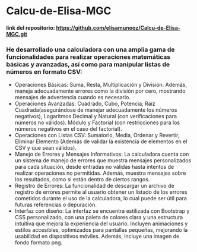 # Calcu-de-Elisa-MGC
#### link del repositorio: https://github.com/elisamunooz/Calcu-de-Elisa-MGC.git 
### He desarrollado una calculadora con una amplia gama de funcionalidades para realizar operaciones matemáticas básicas y avanzadas, así como para manipular listas de números en formato CSV:
- Operaciones Básicas: Suma, Resta, Multiplicación y División. Además, maneja adecuadamente errores como la división por cero, mostrando mensajes de advertencia cuando es necesario.
- Operaciones Avanzadas: Cuadrado, Cubo, Potencia, Raíz Cuadrada(asegurándose de manejar adecuadamente los números negativos), Logaritmos Decimal y Natural (con verificaciones para números no válidos). Módulo y Factorial (con restricciones para los números negativos en el caso del factorial).
- Operaciones con Listas CSV: Sumatorio, Media, Ordenar y Revertir, Eliminar Elemento (Además de validar la existencia de elementos en el CSV y que sean válidos).
- Manejo de Errores y Mensajes Informativos: La calculadora cuenta con un sistema de manejo de errores que muestra mensajes personalizados para cada situación, desde entradas no válidas hasta intentos de realizar operaciones no permitidas. Además, muestra mensajes sobre los resultados, como si están dentro de ciertos rangos.
- Registro de Errores: La funcionalidad de descargar un archivo de registro de errores permite al usuario obtener un listado de los errores cometidos durante el uso de la calculadora, lo cual puede ser útil para futuras referencias o depuración.
- Interfaz con diseño: La interfaz se encuentra estilizada con Bootstrap y CSS personalizado, con una paleta de colores clara y una estructura intuitiva que mejora la experiencia del usuario. Incluyen animaciones y estilos accesibles, optimizados para pantallas pequeñas, mejorando la usabilidad en dispositivos móviles. Además, incluye una imagen de fondo formato png.
